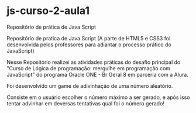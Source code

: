 # js-curso-2-aula1
 Repositório de prática de Java Script

Repositório de pratica de Java Script (A parte de HTML5 e CSS3 foi desenvolvida pelos professores para adiantar o processo prático do JavaScript)

Nesse Repositório realizei as atividades práticas do desafio principal do "Curso de Lógica de programação: mergulhe em programação com JavaScript" do programa Oracle ONE - Br Geral 8 em parceria com a Alura.

Foi desenvolvido um game de adivinhação de uma número aleatório.

Consiste em o usuário escolher o número máximo a ser gerado, e após isso tentar advinhar em deversas tentativas qual foi o número gerado!